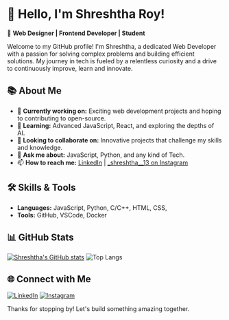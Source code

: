 # 👋 Hello, I'm Shreshtha Roy!

🌟 **Web Designer | Frontend Developer | Student**

Welcome to my GitHub profile! I'm Shreshtha, a dedicated Web Developer with a passion for solving complex problems and building efficient solutions. My journey in tech is fueled by a relentless curiosity and a drive to continuously improve, learn and innovate.

## 📚 About Me

- 🔭 **Currently working on:** Exciting web development projects and hoping to contributing to open-source.
- 🌱 **Learning:** Advanced JavaScript, React, and exploring the depths of AI.
- 👯 **Looking to collaborate on:** Innovative projects that challenge my skills and knowledge.
- 💬 **Ask me about:** JavaScript, Python, and any kind of Tech.
- 📫 **How to reach me:**  [LinkedIn](https://www.linkedin.com/in/shreshtha-roy-329801284/) | [_shreshtha__13 on Instagram](https://www.instagram.com/_shreshtha__13/)


## 🛠️ Skills & Tools

- **Languages:** JavaScript, Python, C/C++, HTML, CSS,
- **Tools:** GitHub, VSCode, Docker

## 📊 GitHub Stats

[![Shreshtha's GitHub stats](https://github-readme-stats.vercel.app/api?username=SHRESHTHA-ROY&show_icons=true&theme=radical)](https://github.com/SRIJA-CHANDA/github-readme-stats)
![Top Langs](https://github-readme-stats.vercel.app/api/top-langs/?username=SHRESHTHA-ROY&layout=compact&theme=radical)


## 🌐 Connect with Me

[![LinkedIn](https://img.shields.io/badge/LinkedIn-%230077B5.svg?&style=for-the-badge&logo=linkedin&logoColor=white)](https://www.linkedin.com/in/shreshtha-roy-329801284/)
[![Instagram](https://img.shields.io/badge/Instagram-%23E4405F.svg?&style=for-the-badge&logo=instagram&logoColor=white)](https://www.instagram.com/_shreshtha__13/)


Thanks for stopping by! Let's build something amazing together.
